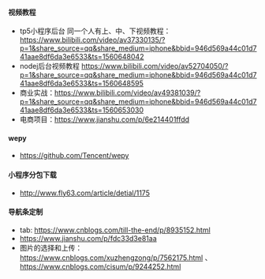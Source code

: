 #### 视频教程
- tp5小程序后台 同一个人有上、中、下视频教程： https://www.bilibili.com/video/av37330135/?p=1&share_source=qq&share_medium=iphone&bbid=946d569a44c01d741aae8df6da3e6533&ts=1560648042
- nodej后台视频教程 https://www.bilibili.com/video/av52704050/?p=1&share_source=qq&share_medium=iphone&bbid=946d569a44c01d741aae8df6da3e6533&ts=1560648595
- 商业实战：https://www.bilibili.com/video/av49381039/?p=1&share_source=qq&share_medium=iphone&bbid=946d569a44c01d741aae8df6da3e6533&ts=1560653030
- 电商项目：https://www.jianshu.com/p/6e214401ffdd

#### wepy
- https://github.com/Tencent/wepy

#### 小程序分包下载
- http://www.fly63.com/article/detial/1175

#### 导航条定制
- tab: https://www.cnblogs.com/till-the-end/p/8935152.html
- https://www.jianshu.com/p/fdc33d3e81aa
- 图片的选择和上传：https://www.cnblogs.com/xuzhengzong/p/7562175.html 、 https://www.cnblogs.com/cisum/p/9244252.html
